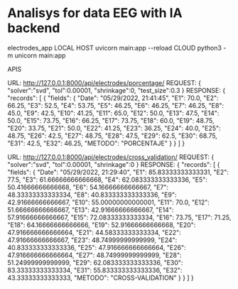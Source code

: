 # Analisys for data EEG with IA backend
electrodes_app
LOCAL HOST
uvicorn main:app --reload
CLOUD
python3 -m unicorn main:app


APIS

URL: http://127.0.0.1:8000/api/electrodes/porcentage/
REQUEST:
{
    "solver":"svd",
    "tol":0.00001, 
    "shrinkage":0,
    "test_size":0.3
}
RESPONSE:
{
    "records": [
        {
            "fields": {
                "Date": "05/29/2022, 21:41:45",
                "E1": 70.0,
                "E2": 66.25,
                "E3": 52.5,
                "E4": 53.75,
                "E5": 46.25,
                "E6": 46.25,
                "E7": 46.25,
                "E8": 45.0,
                "E9": 42.5,
                "E10": 41.25,
                "E11": 65.0,
                "E12": 50.0,
                "E13": 47.5,
                "E14": 50.0,
                "E15": 73.75,
                "E16": 66.25,
                "E17": 73.75,
                "E18": 60.0,
                "E19": 48.75,
                "E20": 33.75,
                "E21": 50.0,
                "E22": 41.25,
                "E23": 36.25,
                "E24": 40.0,
                "E25": 48.75,
                "E26": 42.5,
                "E27": 48.75,
                "E28": 47.5,
                "E29": 62.5,
                "E30": 68.75,
                "E31": 42.5,
                "E32": 46.25,
                "METODO": "PORCENTAJE"
            }
        }
    ]
}


URL: http://127.0.0.1:8000/api/electrodes/cross_validation/
REQUEST:
{
    "solver":"svd",
    "tol":0.00001, 
    "shrinkage":0
}
RESPONSE:
{
    "records": [
        {
            "fields": {
                "Date": "05/29/2022, 21:29:40",
                "E1": 85.83333333333331,
                "E2": 77.5,
                "E3": 61.66666666666668,
                "E4": 62.083333333333336,
                "E5": 50.41666666666668,
                "E6": 54.16666666666667,
                "E7": 48.33333333333334,
                "E8": 40.833333333333336,
                "E9": 42.91666666666667,
                "E10": 55.00000000000001,
                "E11": 70.0,
                "E12": 51.66666666666667,
                "E13": 42.91666666666667,
                "E14": 57.91666666666667,
                "E15": 72.08333333333334,
                "E16": 73.75,
                "E17": 71.25,
                "E18": 64.16666666666666,
                "E19": 52.91666666666668,
                "E20": 47.916666666666664,
                "E21": 44.58333333333334,
                "E22": 47.91666666666667,
                "E23": 48.74999999999999,
                "E24": 40.833333333333336,
                "E25": 47.916666666666664,
                "E26": 47.916666666666664,
                "E27": 48.74999999999999,
                "E28": 51.24999999999999,
                "E29": 62.083333333333336,
                "E30": 83.33333333333334,
                "E31": 55.833333333333336,
                "E32": 43.33333333333333,
                "METODO": "CROSS-VALIDATION"
            }
        }
    ]
}